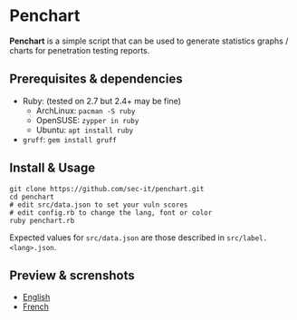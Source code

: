# Penchart

**Penchart** is a simple script that can be used to generate statistics
graphs / charts for penetration testing reports.

## Prerequisites & dependencies

- Ruby: (tested on 2.7 but 2.4+ may be fine)
  - ArchLinux: `pacman -S ruby`
  - OpenSUSE: `zypper in ruby`
  - Ubuntu: `apt install ruby`
- `gruff`: `gem install gruff`

## Install & Usage

```
git clone https://github.com/sec-it/penchart.git
cd penchart
# edit src/data.json to set your vuln scores
# edit config.rb to change the lang, font or color
ruby penchart.rb
```

Expected values for `src/data.json` are those described in `src/label.<lang>.json`.

## Preview & screnshots

- [English](examples.en.md)
- [French](examples.fr.md)
